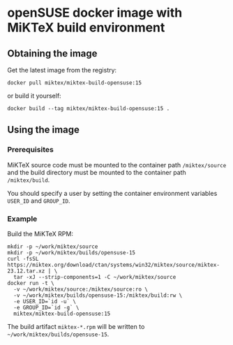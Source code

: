 # openSUSE docker image with MiKTeX build environment

## Obtaining the image

Get the latest image from the registry:

    docker pull miktex/miktex-build-opensuse:15

or build it yourself:

    docker build --tag miktex/miktex-build-opensuse:15 .

## Using the image

### Prerequisites

MiKTeX source code must be mounted to the container path
`/miktex/source` and the build directory must be mounted to the
container path `/miktex/build`.

You should specify a user by setting the container environment
variables `USER_ID` and `GROUP_ID`.

### Example

Build the MiKTeX RPM:

    mkdir -p ~/work/miktex/source
    mkdir -p ~/work/miktex/builds/opensuse-15
    curl -fsSL https://miktex.org/download/ctan/systems/win32/miktex/source/miktex-23.12.tar.xz | \
      tar -xJ --strip-components=1 -C ~/work/miktex/source
    docker run -t \
      -v ~/work/miktex/source:/miktex/source:ro \
      -v ~/work/miktex/builds/opensuse-15:/miktex/build:rw \
      -e USER_ID=`id -u` \
      -e GROUP_ID=`id -g` \
      miktex/miktex-build-opensuse:15

The build artifact `miktex-*.rpm` will be written to
`~/work/miktex/builds/opensuse-15`.
